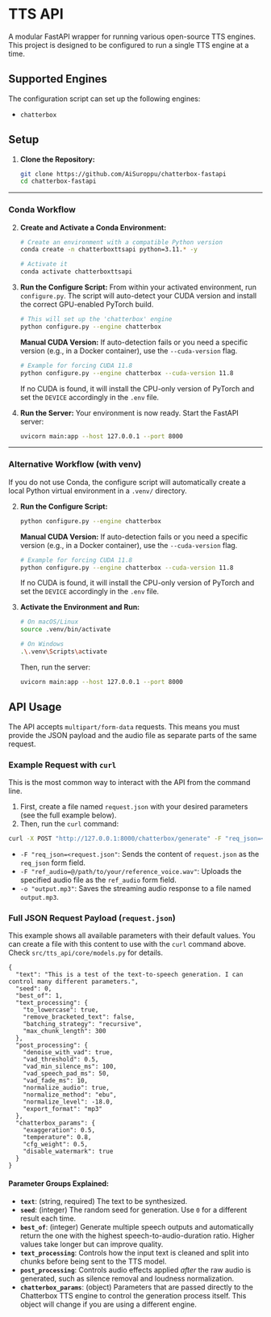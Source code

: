 # TTS API

A modular FastAPI wrapper for running various open-source TTS engines. This project is designed to be configured to run a single TTS engine at a time.


## Supported Engines

The configuration script can set up the following engines:
-   `chatterbox`


## Setup

1.  **Clone the Repository:**
    ```bash
    git clone https://github.com/AiSuroppu/chatterbox-fastapi
    cd chatterbox-fastapi
    ```

---

### Conda Workflow

2.  **Create and Activate a Conda Environment:**
    ```bash
    # Create an environment with a compatible Python version
    conda create -n chatterboxttsapi python=3.11.* -y

    # Activate it
    conda activate chatterboxttsapi
    ```

3.  **Run the Configure Script:**
    From within your activated environment, run `configure.py`. The script will auto-detect your CUDA version and install the correct GPU-enabled PyTorch build.

    ```bash
    # This will set up the 'chatterbox' engine
    python configure.py --engine chatterbox
    ```

    **Manual CUDA Version:** If auto-detection fails or you need a specific version (e.g., in a Docker container), use the `--cuda-version` flag.
    ```bash
    # Example for forcing CUDA 11.8
    python configure.py --engine chatterbox --cuda-version 11.8
    ```
    If no CUDA is found, it will install the CPU-only version of PyTorch and set the `DEVICE` accordingly in the `.env` file.

4.  **Run the Server:**
    Your environment is now ready. Start the FastAPI server:
    ```bash
    uvicorn main:app --host 127.0.0.1 --port 8000
    ```

---

### Alternative Workflow (with venv)

If you do not use Conda, the configure script will automatically create a local Python virtual environment in a `.venv/` directory.

2.  **Run the Configure Script:**
    ```bash
    python configure.py --engine chatterbox
    ```
    
    **Manual CUDA Version:** If auto-detection fails or you need a specific version (e.g., in a Docker container), use the `--cuda-version` flag.
    ```bash
    # Example for forcing CUDA 11.8
    python configure.py --engine chatterbox --cuda-version 11.8
    ```
    If no CUDA is found, it will install the CPU-only version of PyTorch and set the `DEVICE` accordingly in the `.env` file.

3.  **Activate the Environment and Run:**
    ```bash
    # On macOS/Linux
    source .venv/bin/activate

    # On Windows
    .\.venv\Scripts\activate
    ```
    Then, run the server:
    ```bash
    uvicorn main:app --host 127.0.0.1 --port 8000
    ```


## API Usage

The API accepts `multipart/form-data` requests. This means you must provide the JSON payload and the audio file as separate parts of the same request.

### Example Request with `curl`

This is the most common way to interact with the API from the command line.

1.  First, create a file named `request.json` with your desired parameters (see the full example below).
2.  Then, run the `curl` command:

```bash
curl -X POST "http://127.0.0.1:8000/chatterbox/generate" -F "req_json=<request.json" -F "ref_audio=@/path/to/your/reference_voice.wav" -o "output.mp3"
```
-   `-F "req_json=<request.json"`: Sends the content of `request.json` as the `req_json` form field.
-   `-F "ref_audio=@/path/to/your/reference_voice.wav"`: Uploads the specified audio file as the `ref_audio` form field.
-   `-o "output.mp3"`: Saves the streaming audio response to a file named `output.mp3`.

### Full JSON Request Payload (`request.json`)

This example shows all available parameters with their default values. You can create a file with this content to use with the `curl` command above. Check `src/tts_api/core/models.py` for details.

```jsonc
{
  "text": "This is a test of the text-to-speech generation. I can control many different parameters.",
  "seed": 0,
  "best_of": 1,
  "text_processing": {
    "to_lowercase": true,
    "remove_bracketed_text": false,
    "batching_strategy": "recursive",
    "max_chunk_length": 300
  },
  "post_processing": {
    "denoise_with_vad": true,
    "vad_threshold": 0.5,
    "vad_min_silence_ms": 100,
    "vad_speech_pad_ms": 50,
    "vad_fade_ms": 10,
    "normalize_audio": true,
    "normalize_method": "ebu",
    "normalize_level": -18.0,
    "export_format": "mp3"
  },
  "chatterbox_params": {
    "exaggeration": 0.5,
    "temperature": 0.8,
    "cfg_weight": 0.5,
    "disable_watermark": true
  }
}
```

#### Parameter Groups Explained:

-   **`text`**: (string, required) The text to be synthesized.
-   **`seed`**: (integer) The random seed for generation. Use `0` for a different result each time.
-   **`best_of`**: (integer) Generate multiple speech outputs and automatically return the one with the highest speech-to-audio-duration ratio. Higher values take longer but can improve quality.
-   **`text_processing`**: Controls how the input text is cleaned and split into chunks before being sent to the TTS model.
-   **`post_processing`**: Controls audio effects applied *after* the raw audio is generated, such as silence removal and loudness normalization.
-   **`chatterbox_params`**: (object) Parameters that are passed directly to the Chatterbox TTS engine to control the generation process itself. This object will change if you are using a different engine.
